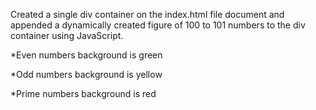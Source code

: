 Created a single div container on the index.html file document and appended a dynamically created figure of 100 to 101 numbers to the div container using JavaScript.

\*Even numbers background is green

\*Odd numbers background is yellow

\*Prime numbers background is red
